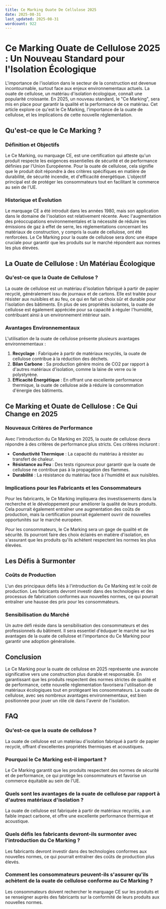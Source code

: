 ```yaml
---
title: Ce Marking Ouate De Cellulose 2025
date: 2025-08-31
last_updated: 2025-08-31
wordcount: 922
---
```


# Ce Marking Ouate de Cellulose 2025 : Un Nouveau Standard pour l'Isolation Écologique

L'importance de l'isolation dans le secteur de la construction est devenue incontournable, surtout face aux enjeux environnementaux actuels. La ouate de cellulose, un matériau d'isolation écologique, connaît une popularité croissante. En 2025, un nouveau standard, le "Ce Marking", sera mis en place pour garantir la qualité et la performance de ce matériau. Cet article explore ce qu'est le Ce Marking, l'importance de la ouate de cellulose, et les implications de cette nouvelle réglementation.

## Qu'est-ce que le Ce Marking ?

### Définition et Objectifs

Le Ce Marking, ou marquage CE, est une certification qui atteste qu'un produit respecte les exigences essentielles de sécurité et de performance définies par l'Union Européenne. Pour la ouate de cellulose, cela signifie que le produit doit répondre à des critères spécifiques en matière de durabilité, de sécurité incendie, et d'efficacité énergétique. L'objectif principal est de protéger les consommateurs tout en facilitant le commerce au sein de l'UE.

### Historique et Évolution

Le marquage CE a été introduit dans les années 1980, mais son application dans le domaine de l'isolation est relativement récente. Avec l'augmentation des préoccupations environnementales et la nécessité de réduire les émissions de gaz à effet de serre, les réglementations concernant les matériaux de construction, y compris la ouate de cellulose, ont été renforcées. Le Ce Marking pour la ouate de cellulose sera donc une étape cruciale pour garantir que les produits sur le marché répondent aux normes les plus élevées.

## La Ouate de Cellulose : Un Matériau Écologique

### Qu'est-ce que la Ouate de Cellulose ?

La ouate de cellulose est un matériau d'isolation fabriqué à partir de papier recyclé, généralement issu de journaux et de cartons. Elle est traitée pour résister aux nuisibles et au feu, ce qui en fait un choix sûr et durable pour l'isolation des bâtiments. En plus de ses propriétés isolantes, la ouate de cellulose est également appréciée pour sa capacité à réguler l'humidité, contribuant ainsi à un environnement intérieur sain.

### Avantages Environnementaux

L'utilisation de la ouate de cellulose présente plusieurs avantages environnementaux :

1. **Recyclage** : Fabriquée à partir de matériaux recyclés, la ouate de cellulose contribue à la réduction des déchets.
2. **Bilan Carbone** : Sa production génère moins de CO2 par rapport à d'autres matériaux d'isolation, comme la laine de verre ou le polystyrène.
3. **Efficacité Énergétique** : En offrant une excellente performance thermique, la ouate de cellulose aide à réduire la consommation d'énergie des bâtiments.

## Ce Marking et Ouate de Cellulose : Ce Qui Change en 2025

### Nouveaux Critères de Performance

Avec l'introduction du Ce Marking en 2025, la ouate de cellulose devra répondre à des critères de performance plus stricts. Ces critères incluront :

- **Conductivité Thermique** : La capacité du matériau à résister au transfert de chaleur.
- **Résistance au Feu** : Des tests rigoureux pour garantir que la ouate de cellulose ne contribue pas à la propagation des flammes.
- **Durabilité** : La résistance du matériau face à l'humidité et aux nuisibles.

### Implications pour les Fabricants et les Consommateurs

Pour les fabricants, le Ce Marking impliquera des investissements dans la recherche et le développement pour améliorer la qualité de leurs produits. Cela pourrait également entraîner une augmentation des coûts de production, mais la certification pourrait également ouvrir de nouvelles opportunités sur le marché européen.

Pour les consommateurs, le Ce Marking sera un gage de qualité et de sécurité. Ils pourront faire des choix éclairés en matière d'isolation, en s'assurant que les produits qu'ils achètent respectent les normes les plus élevées.

## Les Défis à Surmonter

### Coûts de Production

L'un des principaux défis liés à l'introduction du Ce Marking est le coût de production. Les fabricants devront investir dans des technologies et des processus de fabrication conformes aux nouvelles normes, ce qui pourrait entraîner une hausse des prix pour les consommateurs.

### Sensibilisation du Marché

Un autre défi réside dans la sensibilisation des consommateurs et des professionnels du bâtiment. Il sera essentiel d'éduquer le marché sur les avantages de la ouate de cellulose et l'importance du Ce Marking pour garantir une adoption généralisée.

## Conclusion

Le Ce Marking pour la ouate de cellulose en 2025 représente une avancée significative vers une construction plus durable et responsable. En garantissant que les produits respectent des normes strictes de qualité et de performance, cette nouvelle réglementation favorisera l'utilisation de matériaux écologiques tout en protégeant les consommateurs. La ouate de cellulose, avec ses nombreux avantages environnementaux, est bien positionnée pour jouer un rôle clé dans l'avenir de l'isolation.

## FAQ

### Qu'est-ce que la ouate de cellulose ?

La ouate de cellulose est un matériau d'isolation fabriqué à partir de papier recyclé, offrant d'excellentes propriétés thermiques et acoustiques.

### Pourquoi le Ce Marking est-il important ?

Le Ce Marking garantit que les produits respectent des normes de sécurité et de performance, ce qui protège les consommateurs et favorise un commerce équitable au sein de l'UE.

### Quels sont les avantages de la ouate de cellulose par rapport à d'autres matériaux d'isolation ?

La ouate de cellulose est fabriquée à partir de matériaux recyclés, a un faible impact carbone, et offre une excellente performance thermique et acoustique.

### Quels défis les fabricants devront-ils surmonter avec l'introduction du Ce Marking ?

Les fabricants devront investir dans des technologies conformes aux nouvelles normes, ce qui pourrait entraîner des coûts de production plus élevés.

### Comment les consommateurs peuvent-ils s'assurer qu'ils achètent de la ouate de cellulose conforme au Ce Marking ?

Les consommateurs doivent rechercher le marquage CE sur les produits et se renseigner auprès des fabricants sur la conformité de leurs produits aux nouvelles normes.